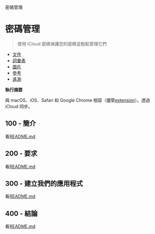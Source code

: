 密碼管理

# 密碼管理

> 使用 iCloud 密碼保護您的密碼並輕鬆管理它們

-   [文件](./DOCUMENTATION.md)
-   [詞彙表](./GLOSSARY.md)
-   [圖片](./IMAGES.md)
-   [參考](./REFERENCES.md)
-   [遙測](./TELEMETRY.md)

**執行摘要**

與 macOS、iOS、Safari 和 Google Chrome 相容（儘管[extension](https://chromewebstore.google.com/detail/icloud-passwords/pejdijmoenmkgeppbflobdenhhabjlaj)）。透過 iCloud 同步。

## 100 - 簡介

看[README.md](./100/README.md)

## 200 - 要求

看[README.md](./200/README.md)

## 300 - 建立我們的應用程式

看[README.md](./300/README.md)

## 400 - 結論

看[README.md](./400/README.md)
